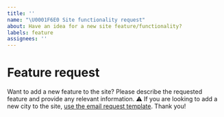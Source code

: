 ```yaml
---
title: ''
name: "\U0001F6E0 Site functionality request"
about: Have an idea for a new site feature/functionality?
labels: feature
assignees: ''
---
```


<!--You must fill in the info within each section of the template, or a bot will close the issue automatically-->
# Feature request

Want to add a new feature to the site? Please describe the requested feature and provide any relevant information.
⚠️ If you are looking to add a new city to the site, [use the email request template](https://github.com/defund12/defund12.org/issues/new?assignees=&labels=new-request&template=EMAIL_REQUEST.md&title=Add%20%5BCITY%2C%20STATE%5D). Thank you!
